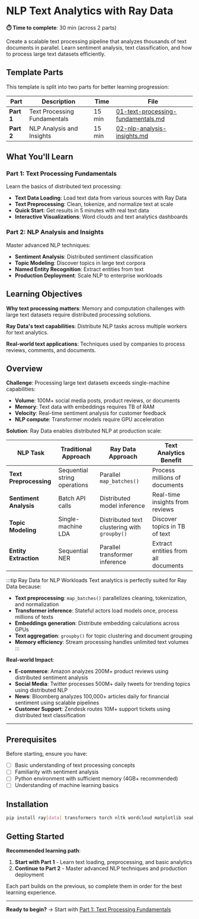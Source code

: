 # NLP Text Analytics with Ray Data

**⏱️ Time to complete**: 30 min (across 2 parts)

Create a scalable text processing pipeline that analyzes thousands of text documents in parallel. Learn sentiment analysis, text classification, and how to process large text datasets efficiently.

## Template Parts

This template is split into two parts for better learning progression:

| Part | Description | Time | File |
|------|-------------|------|------|
| **Part 1** | Text Processing Fundamentals | 15 min | [01-text-processing-fundamentals.md](01-text-processing-fundamentals.md) |
| **Part 2** | NLP Analysis and Insights | 15 min | [02-nlp-analysis-insights.md](02-nlp-analysis-insights.md) |

## What You'll Learn

### Part 1: Text Processing Fundamentals
Learn the basics of distributed text processing:
- **Text Data Loading**: Load text data from various sources with Ray Data
- **Text Preprocessing**: Clean, tokenize, and normalize text at scale
- **Quick Start**: Get results in 5 minutes with real text data
- **Interactive Visualizations**: Word clouds and text analytics dashboards

### Part 2: NLP Analysis and Insights
Master advanced NLP techniques:
- **Sentiment Analysis**: Distributed sentiment classification
- **Topic Modeling**: Discover topics in large text corpora
- **Named Entity Recognition**: Extract entities from text
- **Production Deployment**: Scale NLP to enterprise workloads

## Learning Objectives

**Why text processing matters**: Memory and computation challenges with large text datasets require distributed processing solutions.

**Ray Data's text capabilities**: Distribute NLP tasks across multiple workers for text analytics.

**Real-world text applications**: Techniques used by companies to process reviews, comments, and documents.

## Overview

**Challenge**: Processing large text datasets exceeds single-machine capabilities:
- **Volume**: 100M+ social media posts, product reviews, or documents
- **Memory**: Text data with embeddings requires TB of RAM
- **Velocity**: Real-time sentiment analysis for customer feedback
- **NLP compute**: Transformer models require GPU acceleration

**Solution**: Ray Data enables distributed NLP at production scale:

| NLP Task | Traditional Approach | Ray Data Approach | Text Analytics Benefit |
|----------|---------------------|-------------------|----------------------|
| **Text Preprocessing** | Sequential string operations | Parallel `map_batches()` | Process millions of documents |
| **Sentiment Analysis** | Batch API calls | Distributed model inference | Real-time insights from reviews |
| **Topic Modeling** | Single-machine LDA | Distributed text clustering with `groupby()` | Discover topics in TB of text |
| **Entity Extraction** | Sequential NER | Parallel transformer inference | Extract entities from all documents |

:::tip Ray Data for NLP Workloads
Text analytics is perfectly suited for Ray Data because:
- **Text preprocessing**: `map_batches()` parallelizes cleaning, tokenization, and normalization
- **Transformer inference**: Stateful actors load models once, process millions of texts
- **Embeddings generation**: Distribute embedding calculations across GPUs
- **Text aggregation**: `groupby()` for topic clustering and document grouping
- **Memory efficiency**: Stream processing handles unlimited text volumes
:::

**Real-world Impact**:
- **E-commerce**: Amazon analyzes 200M+ product reviews using distributed sentiment analysis
- **Social Media**: Twitter processes 500M+ daily tweets for trending topics using distributed NLP
- **News**: Bloomberg analyzes 100,000+ articles daily for financial sentiment using scalable pipelines
- **Customer Support**: Zendesk routes 10M+ support tickets using distributed text classification

---

## Prerequisites

Before starting, ensure you have:
- [ ] Basic understanding of text processing concepts
- [ ] Familiarity with sentiment analysis
- [ ] Python environment with sufficient memory (4GB+ recommended)
- [ ] Understanding of machine learning basics

## Installation

```bash
pip install ray[data] transformers torch nltk wordcloud matplotlib seaborn plotly textstat
```

## Getting Started

**Recommended learning path**:

1. **Start with Part 1** - Learn text loading, preprocessing, and basic analytics
2. **Continue to Part 2** - Master advanced NLP techniques and production deployment

Each part builds on the previous, so complete them in order for the best learning experience.

---

**Ready to begin?** → Start with [Part 1: Text Processing Fundamentals](01-text-processing-fundamentals.md)

